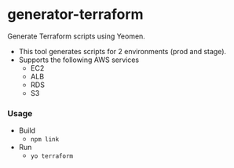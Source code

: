 # generator-terraform
Generate Terraform scripts using Yeomen.

* This tool generates scripts for 2 environments (prod and stage).
* Supports the following AWS services
  * EC2
  * ALB
  * RDS
  * S3

### Usage
 * Build
   * ```npm link```
 * Run 
   * ```yo terraform```
